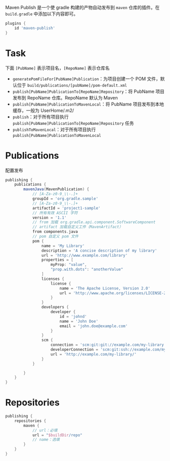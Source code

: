 Maven Publish 是一个使 gradle 构建的产物自动发布到 `maven` 仓库的插件。在 `build.gradle` 中添加以下内容即可。

```groovy
plugins {
    id 'maven-publish'
}
```
# Task

下面 `[PubName]` 表示项目名，`[RepoName]` 表示仓库名
- `generatePomFileFor[PubName]Publication`：为项目创建一个 POM 文件，默认位于 `build/publications/[pubName]/pom-default.xml`
- `publish[PubName]PublicationTo[RepoName]Repository`：将 PubName 项目发布到 RepoName 仓库。RepoName 默认为 Maven
- `publish[PubName]PublicationToMavenLocal`：将 PubName 项目发布到本地缓存，一般为 UserHome/.m2/
- `publish`：对于所有项目执行 `publish[PubName]PublicationTo[RepoName]Repository` 任务
- `publishToMavenLocal`：对于所有项目执行 `publish[PubName]PublicationToMavenLocal`
# Publications

配置发布

```groovy
publishing {
    publications {
        mavenJava(MavenPublication) {
            // [A-Za-z0-9_\\-.]+
            groupId = 'org.gradle.sample'
            // [A-Za-z0-9_\\-.]+
            artifactId = 'project1-sample'
            // 所有有效 ASCII 字符
            version = '1.1'
            // from 加载 org.gradle.api.component.SoftwareComponent
            // artifact 加载自定义工件（MavenArtifact）
            from components.java
            // pom 自定义 pom 文件
            pom {
                name = 'My Library'
                description = 'A concise description of my library'
                url = 'http://www.example.com/library'
                properties = [
                    myProp: "value",
                    "prop.with.dots": "anotherValue"
                ]
                licenses {
                    license {
                        name = 'The Apache License, Version 2.0'
                        url = 'http://www.apache.org/licenses/LICENSE-2.0.txt'
                    }
                }
                developers {
                    developer {
                        id = 'johnd'
                        name = 'John Doe'
                        email = 'john.doe@example.com'
                    }
                }
                scm {
                    connection = 'scm:git:git://example.com/my-library.git'
                    developerConnection = 'scm:git:ssh://example.com/my-library.git'
                    url = 'http://example.com/my-library/'
                }
            }

        }
    }
}
```
# Repositories

```groovy
publishing {
    repositories {
        maven {
            // url：必填
            url = "$buildDir/repo"
            // name：选填
        }
    }
}
```